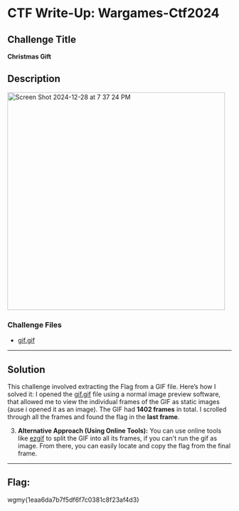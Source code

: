 # CTF Write-Up: Wargames-Ctf2024

## Challenge Title
**Christmas Gift**

## Description

<img width="489" alt="Screen Shot 2024-12-28 at 7 37 24 PM" src="https://github.com/user-attachments/assets/75231f82-6e5a-4c63-942c-2137f97b99cb" />

### Challenge Files
- [gif.gif](./gif.gif)

---

## Solution

This challenge involved extracting the Flag from  a GIF file. Here’s how I solved it:
   I opened the [gif.gif](./gif.gif) file using a normal image preview software, that allowed me to view the individual frames of the GIF as static images (ause i opened it as an image).
   The GIF had **1402 frames** in total. I scrolled through all the frames and found the flag in the **last frame**.

3. **Alternative Approach (Using Online Tools):**
   You can use online tools like [ezgif](https://ezgif.com/split) to split the GIF into all its frames, if you can't run the gif as image. From there, you can easily locate and copy the flag from the final frame.

---

## Flag:
wgmy{1eaa6da7b7f5df6f7c0381c8f23af4d3}
